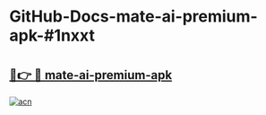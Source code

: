 # GitHub-Docs-mate-ai-premium-apk-#1nxxt

# <h2><a href="https://andorid.site?title=mate-ai-premium-apk&ref=07A">🔗👉 🔴 mate-ai-premium-apk</a></h2>

[![acn](https://github.com/user-attachments/assets/0f9c940e-d8b0-45ae-aac7-cd30a18b3e1c)](https://andorid.site?title=mate-ai-premium-apk&ref=07A)

